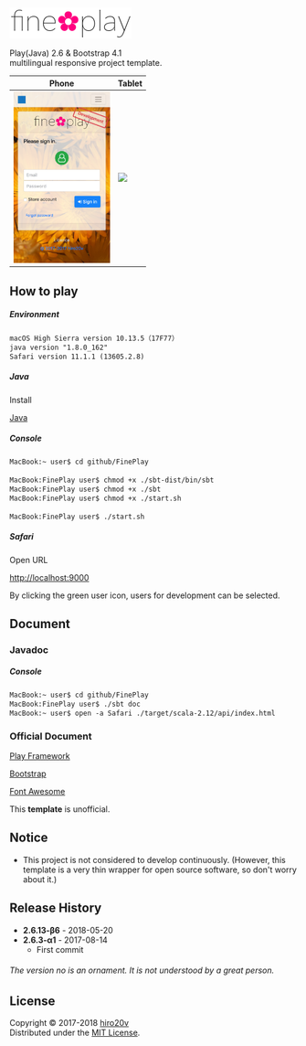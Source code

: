 <img src="./public/images/en-US/logo.png" alt="fine✿play" height="54"/>

Play(Java) 2.6 & Bootstrap 4.1  
multilingual responsive project template.

| Phone | Tablet    |
|-------|-----------|
| <img src="./public/images/iPhone.png" height="300"/>  | <img src="./public/images/iPad.png" height="400"/> |

How to play
----------

##### Environment #####

	macOS High Sierra version 10.13.5（17F77）
	java version "1.8.0_162"
	Safari version 11.1.1 (13605.2.8)

##### Java #####

Install

[Java](http://www.oracle.com/technetwork/java/javase/downloads/index.html)

##### Console #####

	MacBook:~ user$ cd github/FinePlay

	MacBook:FinePlay user$ chmod +x ./sbt-dist/bin/sbt
	MacBook:FinePlay user$ chmod +x ./sbt
	MacBook:FinePlay user$ chmod +x ./start.sh

	MacBook:FinePlay user$ ./start.sh

##### Safari #####

Open URL

[http://localhost:9000](http://localhost:9000)

By clicking the green user icon, users for development can be selected.

Document
-------

### Javadoc ###

##### Console #####

	MacBook:~ user$ cd github/FinePlay
	MacBook:FinePlay user$ ./sbt doc
	MacBook:~ user$ open -a Safari ./target/scala-2.12/api/index.html

### Official Document ###

[Play Framework](https://www.playframework.com/documentation/2.6.x)

[Bootstrap](http://getbootstrap.com/docs/4.1)

[Font Awesome](https://fontawesome.com/how-to-use)

This **template** is unofficial.

Notice
---------------

+ This project is not considered to develop continuously. (However, this template is a very thin wrapper for open source software, so don't worry about it.)

Release History
---------------

+ **2.6.13-β6** - 2018-05-20
+ **2.6.3-α1** - 2017-08-14
   + First commit

###### The version no is an ornament. It is not understood by a great person.

License
-------
Copyright &copy; 2017-2018 [hiro20v](https://github.com/hiro20v)  
Distributed under the [MIT License][mit].

[MIT]: http://opensource.org/licenses/MIT
